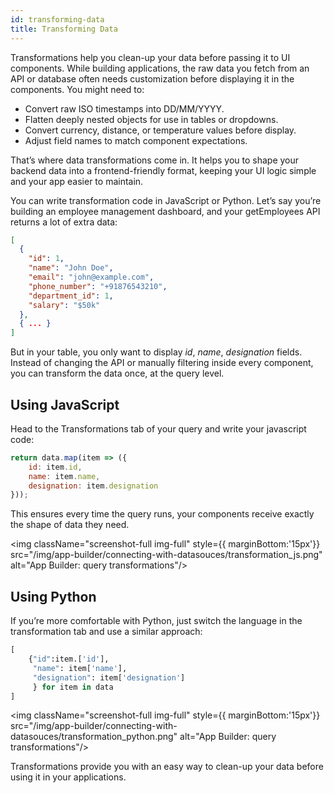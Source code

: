 ```yaml
---
id: transforming-data
title: Transforming Data
---
```


Transformations help you clean-up your data before passing it to UI components. While building applications, the raw data you fetch from an API or database often needs customization before displaying it in the components. You might need to:

-	 Convert raw ISO timestamps into DD/MM/YYYY.
-	 Flatten deeply nested objects for use in tables or dropdowns.
-	 Convert currency, distance, or temperature values before display.
-	 Adjust field names to match component expectations.

That’s where data transformations come in. It helps you to shape your backend data into a frontend-friendly format, keeping your UI logic simple and your app easier to maintain.

You can write transformation code in JavaScript or Python. Let’s say you’re building an employee management dashboard, and your getEmployees API returns a lot of extra data:

```json
[
  {
    "id": 1,
    "name": "John Doe",
    "email": "john@example.com",
    "phone_number": "+91876543210",
    "department_id": 1,
    "salary": "$50k"
  },
  { ... }
]
```

But in your table, you only want to display *id*, *name*, *designation* fields. Instead of changing the API or manually filtering inside every component, you can transform the data once, at the query level.

## Using JavaScript

Head to the Transformations tab of your query and write your javascript code:

```javascript
return data.map(item => ({
	id: item.id,
	name: item.name,
	designation: item.designation
}));
```

This ensures every time the query runs, your components receive exactly the shape of data they need.

<img className="screenshot-full img-full" style={{ marginBottom:'15px'}} src="/img/app-builder/connecting-with-datasouces/transformation_js.png" alt="App Builder: query transformations"/>

## Using Python

If you’re more comfortable with Python, just switch the language in the transformation tab and use a similar approach:

```python
[
    {"id":item.['id'],
     "name": item['name'],
     "designation": item['designation']
     } for item in data
]
```

<img className="screenshot-full img-full" style={{ marginBottom:'15px'}} src="/img/app-builder/connecting-with-datasouces/transformation_python.png" alt="App Builder: query transformations"/>


Transformations provide you with an easy way to clean-up your data before using it in your applications.